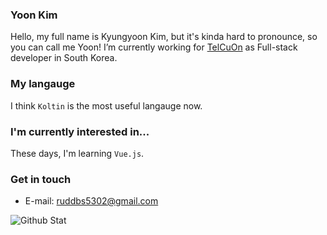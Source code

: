 ### Yoon Kim
Hello, my full name is Kyungyoon Kim, but it's kinda hard to pronounce, so you can call me Yoon!
I’m currently working for [TelCuOn](https://www.telcuon.com) as Full-stack developer in South Korea.

### My langauge
I think `Koltin` is the most useful langauge now.

### I'm currently interested in...
These days, I'm learning `Vue.js`. 

### Get in touch
- E-mail: ruddbs5302@gmail.com

![Github Stat](https://github-readme-stats.vercel.app/api?username=pemassi&show_icons=true)
